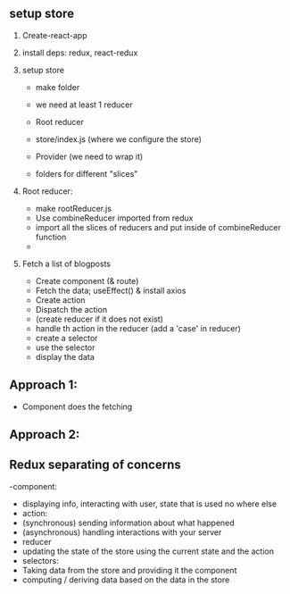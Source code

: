 ## setup store

1. Create-react-app
2. install deps: redux, react-redux
3. setup store

   - make folder
   - we need at least 1 reducer
   - Root reducer
   - store/index.js (where we configure the store)
   - Provider (we need to wrap it)

   - folders for different "slices"

4. Root reducer:
   - make rootReducer.js
   - Use combineReducer imported from redux
   - import all the slices of reducers and put inside of combineReducer function
   -
5. Fetch a list of blogposts
   - Create component (& route)
   - Fetch the data; useEffect() & install axios
   - Create action
   - Dispatch the action
   - (create reducer if it does not exist)
   - handle th action in the reducer (add a 'case' in reducer)
   - create a selector
   - use the selector
   - display the data

## Approach 1:

- Component does the fetching

## Approach 2:

## Redux separating of concerns

-component:

- displaying info, interacting with user, state that is used no where else
- action:
- (synchronous) sending information about what happened
- (asynchronous) handling interactions with your server
- reducer
- updating the state of the store using the current state and the action
- selectors:
- Taking data from the store and providing it the component
- computing / deriving data based on the data in the store
